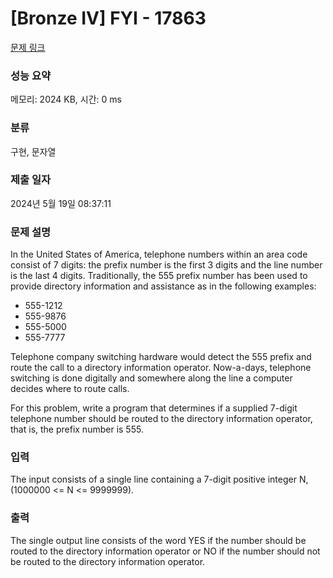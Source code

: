 # [Bronze IV] FYI - 17863 

[문제 링크](https://www.acmicpc.net/problem/17863) 

### 성능 요약

메모리: 2024 KB, 시간: 0 ms

### 분류

구현, 문자열

### 제출 일자

2024년 5월 19일 08:37:11

### 문제 설명

<p>In the United States of America, telephone numbers within an area code consist of 7 digits: the prefix number is the first 3 digits and the line number is the last 4 digits. Traditionally, the 555 prefix number has been used to provide directory information and assistance as in the following examples:</p>

<ul>
	<li>555-1212</li>
	<li>555-9876</li>
	<li>555-5000</li>
	<li>555-7777</li>
</ul>

<p>Telephone company switching hardware would detect the 555 prefix and route the call to a directory information operator. Now-a-days, telephone switching is done digitally and somewhere along the line a computer decides where to route calls.</p>

<p>For this problem, write a program that determines if a supplied 7-digit telephone number should be routed to the directory information operator, that is, the prefix number is 555.</p>

### 입력 

 <p>The input consists of a single line containing a 7-digit positive integer N, (1000000 <= N <= 9999999).</p>

### 출력 

 <p>The single output line consists of the word YES if the number should be routed to the directory information operator or NO if the number should not be routed to the directory information operator.</p>

